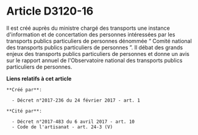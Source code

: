 # Article D3120-16

Il est créé auprès du ministre chargé des transports une instance d'information et de concertation des personnes intéressées
par les transports publics particuliers de personnes dénommée “ Comité national des transports publics particuliers de
personnes ”. Il débat des grands enjeux des transports publics particuliers de personnes et donne un avis sur le rapport
annuel de l'Observatoire national des transports publics particuliers de personnes.

**Liens relatifs à cet article**

	**Créé par**:

	  - Décret n°2017-236 du 24 février 2017 - art. 1

	**Cité par**:

	  - Décret n°2017-483 du 6 avril 2017 - art. 10
	  - Code de l'artisanat - art. 24-3 (V)
